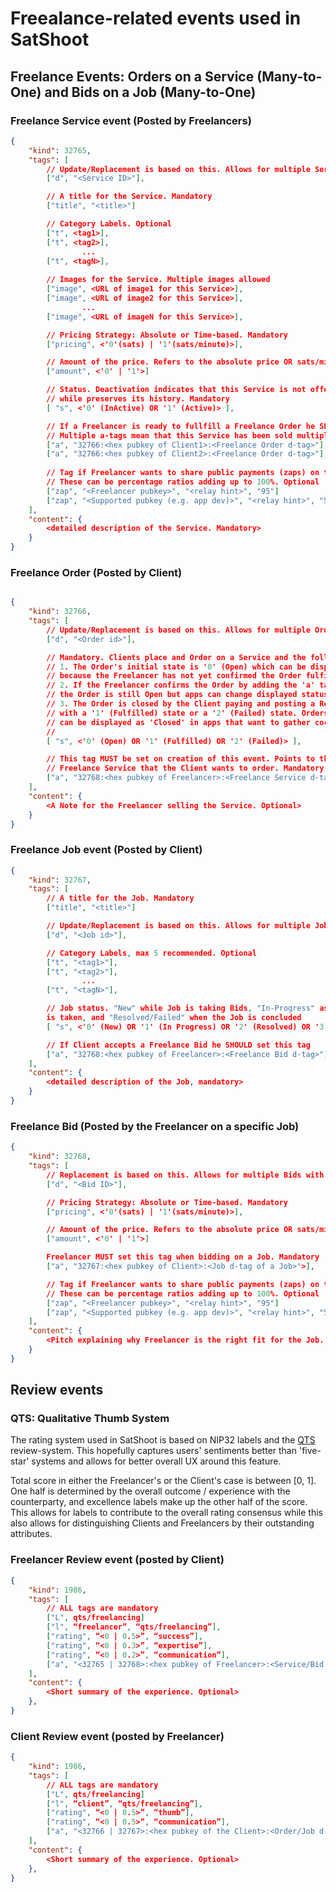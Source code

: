 # Freealance-related events used in SatShoot
## Freelance Events: Orders on a Service (Many-to-One) and Bids on a Job (Many-to-One)
### Freelance Service event (Posted by Freelancers)
```json
{
    "kind": 32765,
    "tags": [
        // Update/Replacement is based on this. Allows for multiple Services with simple edits. Mandatory
        ["d", "<Service ID>"],

        // A title for the Service. Mandatory
        ["title", "<title>"]

        // Category Labels. Optional
        ["t", <tag1>],
        ["t", <tag2>],
                ...
        ["t", <tagN>],
        
        // Images for the Service. Multiple images allowed
        ["image", <URL of image1 for this Service>],
        ["image", <URL of image2 for this Service>],
                ...
        ["image", <URL of imageN for this Service>],

        // Pricing Strategy: Absolute or Time-based. Mandatory
        ["pricing", <'0'(sats) | '1'(sats/minute)>],

        // Amount of the price. Refers to the absolute price OR sats/minute. Mandatory
        ["amount", <'0' | '1'>]

        // Status. Deactivation indicates that this Service is not offered anymore
        // while preserves its history. Mandatory
        [ "s", <'0' (InActive) OR '1' (Active)> ],

        // If a Freelancer is ready to fullfill a Freelance Order he SHOULD set this.
        // Multiple a-tags mean that this Service has been sold multiple times
        ["a", "32766:<hex pubkey of Client1>:<Freelance Order d-tag>"],
        ["a", "32766:<hex pubkey of Client2>:<Freelance Order d-tag>"],
        
        // Tag if Freelancer wants to share public payments (zaps) on this Service
        // These can be percentage ratios adding up to 100%. Optional
        ["zap", "<Freelancer pubkey>", "<relay hint>", "95"]
        ["zap", "<Supported pubkey (e.g. app dev)>", "<relay hint>", "5"]
    ],
    "content": {
        <detailed description of the Service. Mandatory>
    }
}
```

### Freelance Order (Posted by Client)
```json

{
    "kind": 32766,
    "tags": [
        // Update/Replacement is based on this. Allows for multiple Orders with simple edits. Mandatory
        ["d", "<Order id>"],

        // Mandatory. Clients place and Order on a Service and the following happens:
        // 1. The Order's initial state is '0' (Open) which can be displayed as 'Pending' in apps,
        // because the Freelancer has not yet confirmed the Order fulfillment
        // 2. If the Freelancer confirms the Order by adding the 'a' tag of this Order to its Service,
        // the Order is still Open but apps can change displayed status to 'In Fulfillment'
        // 3. The Order is closed by the Client paying and posting a Review. This concludes the Order
        // with a '1' (Fulfilled) state or a '2' (Failed) state. Orders with Fulfilled and Failed states
        // can be displayed as 'Closed' in apps that want to gather cocluded Orders together.
        // 
        [ "s", <'0' (Open) OR '1' (Fulfilled) OR '2' (Failed)> ],

        // This tag MUST be set on creation of this event. Points to the 
        // Freelance Service that the Client wants to order. Mandatory
        ["a", "32768:<hex pubkey of Freelancer>:<Freelance Service d-tag>"],
    ],
    "content": {
        <A Note for the Freelancer selling the Service. Optional>
    }
}

```

### Freelance Job event (Posted by Client)
```json
{
    "kind": 32767,
    "tags": [
        // A title for the Job. Mandatory
        ["title", "<title>"]

        // Update/Replacement is based on this. Allows for multiple Jobs with simple edits. Mandatory
        ["d", "<Job id>"],

        // Category Labels, max 5 recommended. Optional
        ["t", "<tag1>"],
        ["t", "<tag2>"],
                ...
        ["t", "<tagN>"],

        // Job status. "New" while Job is taking Bids, "In-Progress" as soon as a Bid
        is taken, and "Resolved/Failed" when the Job is concluded
        [ "s", <'0' (New) OR '1' (In Progress) OR '2' (Resolved) OR '3' (Failed)> ],

        // If Client accepts a Freelance Bid he SHOULD set this tag
        ["a", "32768:<hex pubkey of Freelancer>:<Freelance Bid d-tag>"],
    ],
    "content": {
        <detailed description of the Job, mandatory>
    }
}
```

### Freelance Bid (Posted by the Freelancer on a specific Job)
```json
{
    "kind": 32768,
    "tags": [
        // Replacement is based on this. Allows for multiple Bids with simple edits. Mandatory
        ["d", "<Bid ID>"],

        // Pricing Strategy: Absolute or Time-based. Mandatory
        ["pricing", <'0'(sats) | '1'(sats/minute)>],

        // Amount of the price. Refers to the absolute price OR sats/minute. Mandatory
        ["amount", <'0' | '1'>]

        Freelancer MUST set this tag when bidding on a Job. Mandatory
        ["a", "32767:<hex pubkey of Client>:<Job d-tag of a Job>">],

        // Tag if Freelancer wants to share public payments (zaps) on this Service
        // These can be percentage ratios adding up to 100%. Optional
        ["zap", "<Freelancer pubkey>", "<relay hint>", "95"]
        ["zap", "<Supported pubkey (e.g. app dev)>", "<relay hint>", "5"]
    ],
    "content": {
        <Pitch explaining why Freelancer is the right fit for the Job. Optional>, 
    }
}
```

## Review events
### QTS: Qualitative Thumb System
The rating system used in SatShoot is based on NIP32 labels and the [QTS](https://habla.news/u/arkinox@arkinox.tech/DLAfzJJpQDS4vj3wSleum) review-system.
This hopefully captures users' sentiments better than 'five-star' systems and 
allows for better overall UX around this feature.

Total score in either the Freelancer's or the Client's case is between [0, 1].
One half is determined by the overall outcome / experience with the counterparty,
and excellence labels make up the other half of the score. This allows for labels
to contribute to the overall rating consensus while this also allows for distinguishing 
Clients and Freelancers by their outstanding attributes.

### Freelancer Review event (posted by Client)
```json
{
    "kind": 1986,
    "tags": [
        // ALL tags are mandatory
        ["L", qts/freelancing]
        ["l", “freelancer”, “qts/freelancing”],
        ["rating", “<0 | 0.5>”, “success”], 
        ["rating", “<0 | 0.3>”, “expertise”], 
        ["rating", “<0 | 0.2>”, “communication”], 
        ["a", "<32765 | 32768>:<hex pubkey of Freelancer>:<Service/Bid d-tag>"],
    ],
    "content": {
        <Short summary of the experience. Optional>
    },
}
```

### Client Review event (posted by Freelancer)
```json
{
    "kind": 1986,
    "tags": [
        // ALL tags are mandatory
        ["L", qts/freelancing]
        ["l", “client”, “qts/freelancing”],
        ["rating", “<0 | 0.5>”, “thumb”], 
        ["rating", “<0 | 0.5>”, “communication”], 
        ["a", "<32766 | 32767>:<hex pubkey of the Client>:<Order/Job d-tag>"],
    ],
    "content": {
        <Short summary of the experience. Optional>
    },
}
```
